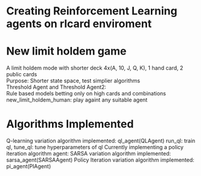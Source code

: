 # Creating Reinforcement Learning agents on rlcard enviroment		

# New limit holdem game
A limit holdem mode with shorter deck 4x(A, 10, J, Q, K), 1 hand card, 2 public cards		
Purpose: Shorter state space, test simplier algorithms		
Threshold Agent and Threshold Agent2:		
Rule based models betting only on high cards and combinations
new_limit_holdem_human: play againt any suitable agent
		
# Algorithms Implemented
Q-learning variation algorithm implemented: ql_agent(QLAgent)
run_ql: train ql, tune_ql: tune hyperparameters of ql
Currently implementing a policy iteration algorithm agent: 
SARSA variation algorithm implemented: sarsa_agent(SARSAAgent)
Policy Iteration variation algorithm implemented: pi_agent(PIAgent)
